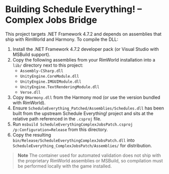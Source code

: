 # Building Schedule Everything! – Complex Jobs Bridge

This project targets .NET Framework 4.7.2 and depends on assemblies that ship with RimWorld and Harmony. To compile the DLL:

1. Install the .NET Framework 4.7.2 developer pack (or Visual Studio with MSBuild support).
2. Copy the following assemblies from your RimWorld installation into a `lib/` directory next to this project:
   - `Assembly-CSharp.dll`
   - `UnityEngine.CoreModule.dll`
   - `UnityEngine.IMGUIModule.dll`
   - `UnityEngine.TextRenderingModule.dll`
   - `Verse.dll`
3. Copy `0Harmony.dll` from the Harmony mod (or use the version bundled with RimWorld).
4. Ensure `ScheduleEverything_Patched/Assemblies/Schedules.dll` has been built from the upstream Schedule Everything! project and sits at the relative path referenced in the `.csproj` file.
5. Run `msbuild ScheduleEverythingComplexJobsPatch.csproj /p:Configuration=Release` from this directory.
6. Copy the resulting `bin/Release/ScheduleEverythingComplexJobsPatch.dll` into `ScheduleEverything_ComplexJobsPatch/Assemblies/` for distribution.

> **Note**
> The container used for automated validation does not ship with the proprietary RimWorld assemblies or MSBuild, so compilation must be performed locally with the game installed.
